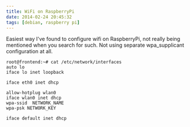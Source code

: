 ```yaml
---
title: WiFi on RaspberryPi
date: 2014-02-24 20:45:32
tags: [debian, raspberry pi]
---
```


Easiest way I've found to configure wifi on RaspberryPi, not really
being mentioned when you search for such. Not using separate
wpa_supplicant configuration at all.

```
root@frontend:~# cat /etc/network/interfaces
auto lo
iface lo inet loopback

iface eth0 inet dhcp

allow-hotplug wlan0
iface wlan0 inet dhcp
wpa-ssid  NETWORK_NAME
wpa-psk NETWORK_KEY

iface default inet dhcp
```
